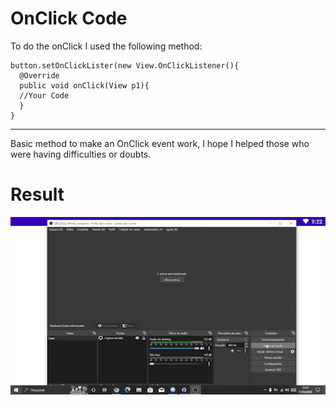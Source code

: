 # OnClick Code
To do the onClick I used the following method:

```
button.setOnClickLister(new View.OnClickListener(){
  @Override
  public void onClick(View p1){
  //Your Code
  }
}
```
---
Basic method to make an OnClick event work, I hope I helped those who were having difficulties or doubts.

# Result

![](https://github.com/LKZINXSZ1/OnClick-Example/blob/main/Result%20Example.gif)
